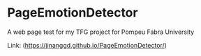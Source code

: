 # PageEmotionDetector

A web page test for my TFG project for Pompeu Fabra University

Link: (https://jinanggd.github.io/PageEmotionDetector/)
